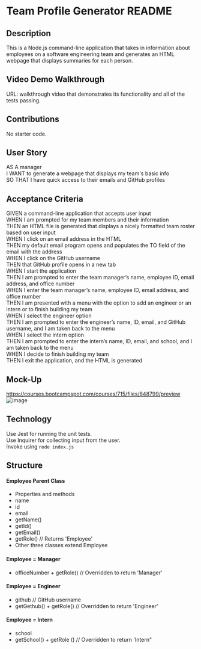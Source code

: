 # Team Profile Generator README

## Description
This is a Node.js command-line application that takes in information about employees on a software engineering team and generates an HTML webpage that displays summaries for each person.

## Video Demo Walkthrough
URL:  walkthrough video that demonstrates its functionality and all of the tests passing.

## Contributions
No starter code.

## User Story
AS A manager<br>
I WANT to generate a webpage that displays my team's basic info<br>
SO THAT I have quick access to their emails and GitHub profiles

## Acceptance Criteria
GIVEN a command-line application that accepts user input<br>
WHEN I am prompted for my team members and their information<br>
THEN an HTML file is generated that displays a nicely formatted team roster based on user input<br>
WHEN I click on an email address in the HTML<br>
THEN my default email program opens and populates the TO field of the email with the address<br>
WHEN I click on the GitHub username<br>
THEN that GitHub profile opens in a new tab<br>
WHEN I start the application<br>
THEN I am prompted to enter the team manager’s name, employee ID, email address, and office number<br>
WHEN I enter the team manager’s name, employee ID, email address, and office number<br>
THEN I am presented with a menu with the option to add an engineer or an intern or to finish building my team<br>
WHEN I select the engineer option<br>
THEN I am prompted to enter the engineer’s name, ID, email, and GitHub username, and I am taken back to the menu<br>
WHEN I select the intern option<br>
THEN I am prompted to enter the intern’s name, ID, email, and school, and I am taken back to the menu<br>
WHEN I decide to finish building my team<br>
THEN I exit the application, and the HTML is generated

## Mock-Up
https://courses.bootcampspot.com/courses/715/files/848799/preview
![image](https://user-images.githubusercontent.com/85651869/141324813-92bb8300-195d-48bd-bcca-8b2596182489.png)


## Technology
Use Jest for running the unit tests.<br>
Use Inquirer for collecting input from the user.<br>
Invoke using `node index.js`

## Structure
#### Employee Parent Class
- Properties and methods
- name
- id
- email
- getName()
- getId()
- getEmail()
- getRole() // Returns 'Employee'
- Other three classes extend Employee

#### Employee = Manager
- officeNumber + getRole() // Overridden to return 'Manager'

#### Employee = Engineer
- github // GitHub username
- getGethub() + getRole() // Overridden to return 'Engineer'

#### Employee = Intern
- school
- getSchool() + getRole () // Overridden to return 'Intern"